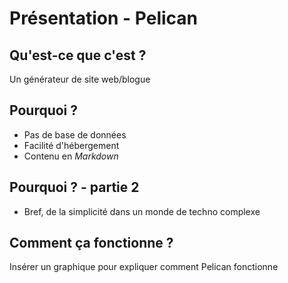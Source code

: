 # Présentation - Pelican

## Qu'est-ce que c'est ?

Un générateur de site web/blogue

## Pourquoi ?

* Pas de base de données
* Facilité d'hébergement
* Contenu en *Markdown*

## Pourquoi ? - partie 2

* Bref, de la simplicité dans un monde de techno complexe

## Comment ça fonctionne ?

Insérer un graphique pour expliquer comment Pelican fonctionne

